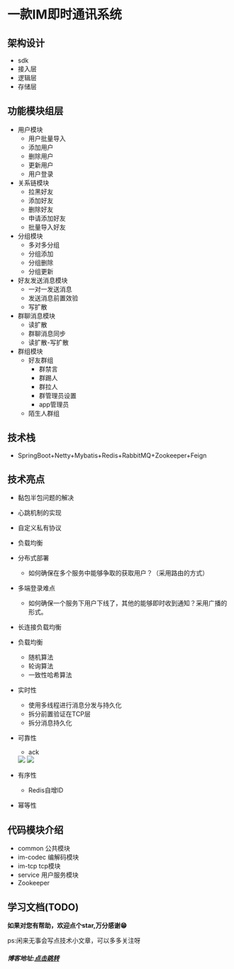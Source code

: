# 一款IM即时通讯系统


## 架构设计
- sdk
- 接入层
- 逻辑层
- 存储层
## 功能模块组层
- 用户模块
  - 用户批量导入
  - 添加用户
  - 删除用户
  - 更新用户
  - 用户登录
- 关系链模块
  - 拉黑好友
  - 添加好友
  - 删除好友
  - 申请添加好友
  - 批量导入好友
- 分组模块
  - 多对多分组
  - 分组添加
  - 分组删除
  - 分组更新
- 好友发送消息模块
  - 一对一发送消息
  - 发送消息前置效验
  - 写扩散
- 群聊消息模块
  - 读扩散
  - 群聊消息同步
  - 读扩散-写扩散
- 群组模块
  - 好友群组
    - 群禁言
    - 群踢人
    - 群拉人
    - 群管理员设置
    - app管理员
  - 陌生人群组
## 技术栈
- SpringBoot+Netty+Mybatis+Redis+RabbitMQ+Zookeeper+Feign

## 技术亮点

- 黏包半包问题的解决
- 心跳机制的实现
- 自定义私有协议
- 负载均衡
- 分布式部署
  - 如何确保在多个服务中能够争取的获取用户？（采用路由的方式）
- 多端登录难点
  - 如何确保一个服务下用户下线了，其他的能够即时收到通知？采用广播的形式。
- 长连接负载均衡
- 负载均衡
  - 随机算法
  - 轮询算法
  - 一致性哈希算法
- 实时性
  - 使用多线程进行消息分发与持久化
  - 拆分前置验证在TCP层
  - 拆分消息持久化
- 可靠性
  - ack
  <img src="http://blog.pinbaiyun.com/upload/%E5%9B%BE%E7%89%87-sgcd.png">
  <img src="http://blog.pinbaiyun.com/upload/%E5%9B%BE%E7%89%87-nvat.png">

- 有序性
  - Redis自增ID
- 幂等性



## 代码模块介绍
- common 公共模块
- im-codec 编解码模块
- im-tcp tcp模块
- service 用户服务模块
- Zookeeper

## 学习文档(TODO)


**如果对您有帮助，欢迎点个star,万分感谢😁** 

ps:闲来无事会写点技术小文章，可以多多关注呀
##### 博客地址:<a href="https://ziyus.cn/">点击跳转</a>

